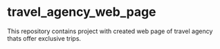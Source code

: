 # travel_agency_web_page
This repository contains project with created web page of travel agency thats offer exclusive trips. 
